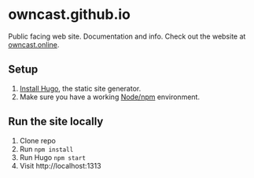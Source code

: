 # owncast.github.io
Public facing web site.  Documentation and info. Check out the website at [owncast.online](https://owncast.online).

## Setup
1. [Install Hugo](https://gohugo.io/getting-started/installing/), the static site generator.
2. Make sure you have a working [Node/npm](https://nodejs.org/en/) environment.

## Run the site locally

1. Clone repo
1. Run `npm install`
1. Run Hugo `npm start`
1. Visit http://localhost:1313
